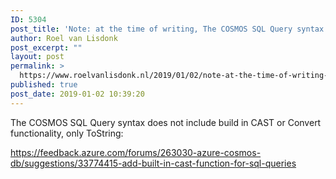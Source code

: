 ```yaml
---
ID: 5304
post_title: 'Note: at the time of writing, The COSMOS SQL Query syntax does not include build in CAST or Convert functionality, only ToString'
author: Roel van Lisdonk
post_excerpt: ""
layout: post
permalink: >
  https://www.roelvanlisdonk.nl/2019/01/02/note-at-the-time-of-writing-the-cosmos-sql-query-syntax-does-not-include-build-in-cast-or-convert-functionality-only-tostring/
published: true
post_date: 2019-01-02 10:39:20
---
```

The COSMOS SQL Query syntax does not include build in CAST or Convert functionality, only ToString:

<a href="https://feedback.azure.com/forums/263030-azure-cosmos-db/suggestions/33774415-add-built-in-cast-function-for-sql-queries">https://feedback.azure.com/forums/263030-azure-cosmos-db/suggestions/33774415-add-built-in-cast-function-for-sql-queries</a>